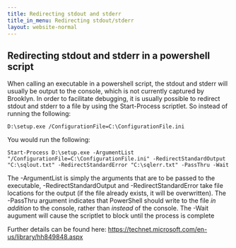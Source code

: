 ```yaml
---
title: Redirecting stdout and stderr
title_in_menu: Redirecting stdout/stderr
layout: website-normal
---
```


## Redirecting stdout and stderr in a powershell script

When calling an executable in a powershell script, the stdout and stderr will usually be output to the console,
which is not currently captured by Brooklyn. In order to facilitate debugging, it is usually possible to redirect
stdout and stderr to a file by using the Start-Process scriptlet. So instead of running the following:

```
D:\setup.exe /ConfigurationFile=C:\ConfigurationFile.ini
```

You would run the following:

```
Start-Process D:\setup.exe -ArgumentList "/ConfigurationFile=C:\ConfigurationFile.ini" -RedirectStandardOutput "C:\sqlout.txt" -RedirectStandardError "C:\sqlerr.txt" -PassThru -Wait
```

The -ArgumentList is simply the arguments that are to be passed to the executable, -RedirectStandardOutput and -RedirectStandardError take file locations for the output (if
the file already exists, it will be overwritten). The -PassThru argument indicates that PowerShell should write to the file *in addition* to the console, rather than *instead* of the console.
The -Wait augument will cause the scriptlet to block until the process is complete

Further details can be found here: https://technet.microsoft.com/en-us/library/hh849848.aspx
